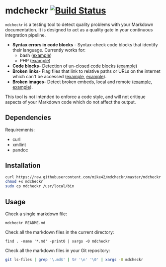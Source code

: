 # mdcheckr [![Build Status](https://travis-ci.org/mike42/mdcheckr.svg?branch=master)](https://travis-ci.org/mike42/mdcheckr)

`mdcheckr` is a testing tool to detect quality problems with your Markdown documentation. It is designed to act as a quality gate in your continuous integration pipeline.

- **Syntax errors in code blocks** - Syntax-check code blocks that identify their language. Currently works for:
  - bash ([example](tests/04_codeblock_bash_bad.md))
  - PHP ([example](tests/05_codeblock_php_bad.md))
- **Code blocks**- Detection of un-closed code blocks ([example](tests/06_codeblock_plain_bad.md))
- **Broken links**- Flag files that link to relative paths or URLs on the internet which can't be accessed ([example](tests/00_rel_link_bad.md), [example](tests/01_abs_link_bad.md)).
- **Broken images**- Detect broken embeds, local and remote ([example](tests/02_rel_img_bad.md), [example](tests/03_abs_image_bad.md)).

This tool is not intended to enforce a code style, and will not critique aspects of your Markdown code which do not affect the output.

## Dependencies

Requirements:

- curl
- xmllint
- pandoc

## Installation

```bash
curl https://raw.githubusercontent.com/mike42/mdcheckr/master/mdcheckr -o mdcheckr
chmod +x mdcheckr
sudo cp mdcheckr /usr/local/bin
```

## Usage

Check a single markdown file:

```
mdcheckr README.md
```

Check all the markdown files in the current directory:

```
find . -name '*.md' -print0 | xargs -0 mdcheckr
```

Check all the markdown files in your Git repository:

```bash
git ls-files | grep '\.md$' | tr '\n' '\0' | xargs -0 mdcheckr
```



